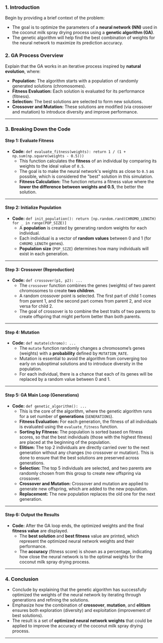 ### 1. **Introduction**
Begin by providing a brief context of the problem:
- The goal is to optimize the parameters of a **neural network (NN)** used in the coconut milk spray drying process using a **genetic algorithm (GA)**.
- The genetic algorithm will help find the best combination of weights for the neural network to maximize its prediction accuracy.

### 2. **GA Process Overview**
Explain that the GA works in an iterative process inspired by **natural evolution**, where:
- **Population:** The algorithm starts with a population of randomly generated solutions (chromosomes).
- **Fitness Evaluation:** Each solution is evaluated for its performance (fitness).
- **Selection:** The best solutions are selected to form new solutions.
- **Crossover and Mutation:** These solutions are modified (via crossover and mutation) to introduce diversity and improve performance.

---

### 3. **Breaking Down the Code**

#### **Step 1: Evaluate Fitness**
- **Code:** `def evaluate_fitness(weights): return 1 / (1 + np.sum(np.square(weights - 0.5)))`
  - This function calculates the **fitness** of an individual by comparing its weights to the ideal value of `0.5`.
  - The goal is to make the neural network's weights as close to `0.5` as possible, which is considered the "best" solution in this simulation.
  - **Fitness Calculation:** The function returns a fitness value where the **lower the difference between weights and 0.5**, the better the solution. 

---

#### **Step 2: Initialize Population**
- **Code:** `def init_population(): return [np.random.rand(CHROMO_LENGTH) for _ in range(POP_SIZE)]`
  - A **population** is created by generating random weights for each individual. 
  - Each individual is a vector of **random values** between 0 and 1 (for `CHROMO_LENGTH` genes).
  - **Population size** (`POP_SIZE`) determines how many individuals will exist in each generation.

---

#### **Step 3: Crossover (Reproduction)**
- **Code:** `def crossover(p1, p2): ...`
  - The `crossover` function combines the genes (weights) of two parent chromosomes to create **two children**.
  - A random crossover point is selected. The first part of child 1 comes from parent 1, and the second part comes from parent 2, and vice versa for child 2.
  - The goal of crossover is to combine the best traits of two parents to create offspring that might perform better than both parents.

---

#### **Step 4: Mutation**
- **Code:** `def mutate(chromo): ...`
  - The `mutate` function randomly changes a chromosome’s genes (weights) with a **probability** defined by `MUTATION_RATE`.
  - Mutation is essential to avoid the algorithm from converging too early on suboptimal solutions and to introduce diversity in the population.
  - For each individual, there is a chance that each of its genes will be replaced by a random value between 0 and 1.

---

#### **Step 5: GA Main Loop (Generations)**
- **Code:** `def genetic_algorithm(): ...`
  - This is the core of the algorithm, where the genetic algorithm runs for a set number of **generations** (`GENERATIONS`).
  - **Fitness Evaluation:** For each generation, the fitness of all individuals is evaluated using the `evaluate_fitness` function.
  - **Sorting by Fitness:** The population is sorted based on fitness scores, so that the best individuals (those with the highest fitness) are placed at the beginning of the population.
  - **Elitism:** The top 2 individuals are directly carried over to the next generation without any changes (no crossover or mutation). This is done to ensure that the best solutions are preserved across generations.
  - **Selection:** The top 5 individuals are selected, and two parents are randomly chosen from this group to create new offspring via crossover.
  - **Crossover and Mutation:** Crossover and mutation are applied to generate new offspring, which are added to the new population.
  - **Replacement:** The new population replaces the old one for the next generation.

---

#### **Step 6: Output the Results**
- **Code:** After the GA loop ends, the optimized weights and the final **fitness value** are displayed.
  - The **best solution** and **best fitness** value are printed, which represent the optimized neural network weights and their performance.
  - The **accuracy** (fitness score) is shown as a percentage, indicating how close the neural network is to the optimal weights for the coconut milk spray drying process.

---

### 4. **Conclusion**
- Conclude by explaining that the genetic algorithm has successfully optimized the weights of the neural network by iterating through generations and refining the solutions.
- Emphasize how the combination of **crossover**, **mutation**, and **elitism** ensures both exploration (diversity) and exploitation (improvement of best solutions).
- The result is a set of **optimized neural network weights** that could be applied to improve the accuracy of the coconut milk spray drying process.

---
